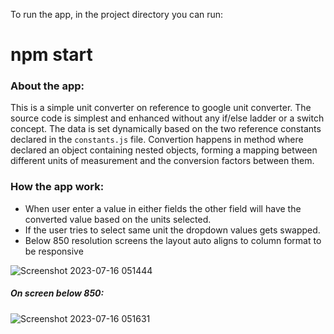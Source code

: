 
To run the app, in the project directory you can run:

# npm start


### About the app:

 This is a simple unit converter on reference to google unit converter. The source code is simplest and enhanced without any if/else ladder or a switch concept. The data is set dynamically based on the two reference constants declared in the `constants.js` file. Convertion happens in method where declared an object containing nested objects, forming a mapping between different units of measurement and the conversion factors between them.



### How the app work:

 - When user enter a value in either fields the other field will have the converted value based on the units selected.
 - If the user tries to select same unit the dropdown values gets swapped.
 - Below 850 resolution screens the layout auto aligns to column format to be responsive


![Screenshot 2023-07-16 051444](https://github.com/vishnukn-08/unit-converter/assets/135474437/264eb945-b783-4c27-92c0-7d477e3043e7)
##### On screen below 850:

![Screenshot 2023-07-16 051631](https://github.com/vishnukn-08/unit-converter/assets/135474437/3adb9a2c-b0ca-4a86-a861-594bb4ad937a)
